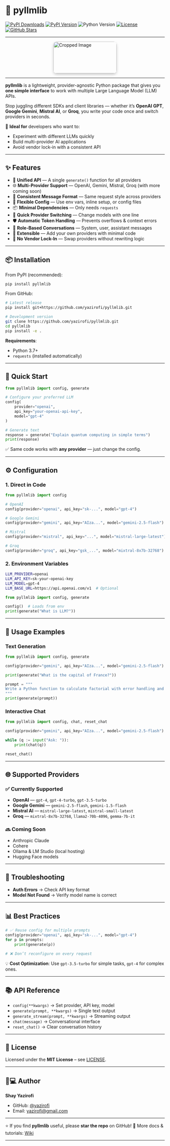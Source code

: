 # 🔌 pyllmlib

[![PyPI Downloads](https://static.pepy.tech/badge/pyllmlib)](https://pepy.tech/projects/pyllmlib)
[![PyPI Version](https://img.shields.io/pypi/v/pyllmlib.svg)](https://pypi.org/project/pyllmlib/)
![Python Version](https://img.shields.io/pypi/pyversions/pyllmlib.svg)
[![License](https://img.shields.io/github/license/yazirofi/pyllmlib)](LICENSE)
[![GitHub Stars](https://img.shields.io/github/stars/yazirofi/pyllmlib?style=social)](https://github.com/yazirofi/pyllmlib)

---

<div style="
  width:200px; 
  height:100px; 
  overflow:hidden; 
  display:flex; 
  justify-content:center; 
  align-items:center; 
  margin:auto; 
  position:relative; 
  top:0; 
  bottom:0; 
  left:0; 
  right:0; 
  border-radius:10px; 
  box-shadow:0 4px 8px rgba(0,0,0,0.2);
">
  <img src="https://raw.githubusercontent.com/yazirofi/cdn/main/yazirofi.jpg" 
       style="width:100%; height:100%; object-fit:cover;" 
       alt="Cropped Image">
</div>

---

**pyllmlib** is a lightweight, provider-agnostic Python package that gives you **one simple interface** to work with multiple Large Language Model (LLM) APIs.

Stop juggling different SDKs and client libraries — whether it’s **OpenAI GPT**, **Google Gemini**, **Mistral AI**, or **Groq**, you write your code once and switch providers in seconds.

🎯 **Ideal for** developers who want to:

* Experiment with different LLMs quickly
* Build multi-provider AI applications
* Avoid vendor lock-in with a consistent API

---

## ✨ Features

* 🔌 **Unified API** — A single `generate()` function for all providers
* 🌐 **Multi-Provider Support** — OpenAI, Gemini, Mistral, Groq (with more coming soon)
* 🧠 **Consistent Message Format** — Same request style across providers
* 🔐 **Flexible Config** — Use env vars, inline setup, or config files
* 📦 **Minimal Dependencies** — Only needs `requests`
* 🔄 **Quick Provider Switching** — Change models with one line
* 🛡️ **Automatic Token Handling** — Prevents overflows & context errors
* 📜 **Role-Based Conversations** — System, user, assistant messages
* 🔧 **Extensible** — Add your own providers with minimal code
* 🚀 **No Vendor Lock-In** — Swap providers without rewriting logic

---

## 📦 Installation

From PyPI (recommended):

```bash
pip install pyllmlib
```

From GitHub:

```bash
# Latest release
pip install git+https://github.com/yazirofi/pyllmlib.git

# Development version
git clone https://github.com/yazirofi/pyllmlib.git
cd pyllmlib
pip install -e .
```

**Requirements**:

* Python 3.7+
* `requests` (installed automatically)

---

## 🚀 Quick Start

```python
from pyllmlib import config, generate

# Configure your preferred LLM
config(
    provider="openai",
    api_key="your-openai-api-key",
    model="gpt-4"
)

# Generate text
response = generate("Explain quantum computing in simple terms")
print(response)
```

✅ Same code works with **any provider** — just change the config.

---

## ⚙️ Configuration

### 1. Direct in Code

```python
from pyllmlib import config

# OpenAI
config(provider="openai", api_key="sk-...", model="gpt-4")

# Google Gemini
config(provider="gemini", api_key="AIza...", model="gemini-2.5-flash")

# Mistral
config(provider="mistral", api_key="...", model="mistral-large-latest")

# Groq
config(provider="groq", api_key="gsk_...", model="mixtral-8x7b-32768")
```

### 2. Environment Variables

```bash
LLM_PROVIDER=openai
LLM_API_KEY=sk-your-openai-key
LLM_MODEL=gpt-4
LLM_BASE_URL=https://api.openai.com/v1  # Optional
```

```python
from pyllmlib import config, generate

config()  # Loads from env
print(generate("What is LLM?"))
```

---

## 💬 Usage Examples

### Text Generation

```python
from pyllmlib import config, generate

config(provider="gemini", api_key="AIza...", model="gemini-2.5-flash")

print(generate("What is the capital of France?"))

prompt = """
Write a Python function to calculate factorial with error handling and docstring.
"""
print(generate(prompt))
```

### Interactive Chat

```python
from pyllmlib import config, chat, reset_chat

config(provider="gemini", api_key="AIza...", model="gemini-2.5-flash")

while (q := input("Ask: ")):
    print(chat(q))

reset_chat()
```

---

## 🌐 Supported Providers

### ✅ Currently Supported

* **OpenAI** — `gpt-4`, `gpt-4-turbo`, `gpt-3.5-turbo`
* **Google Gemini** — `gemini-2.5-flash`, `gemini-1.5-flash`
* **Mistral AI** — `mistral-large-latest`, `mistral-small-latest`
* **Groq** — `mixtral-8x7b-32768`, `llama2-70b-4096`, `gemma-7b-it`

### 🔜 Coming Soon

* Anthropic Claude
* Cohere
* Ollama & LM Studio (local hosting)
* Hugging Face models

---

## 🐛 Troubleshooting

* **Auth Errors** → Check API key format
* **Model Not Found** → Verify model name is correct

---

## 📊 Best Practices

```python
# ✅ Reuse config for multiple prompts
config(provider="openai", api_key="sk-...", model="gpt-4")
for p in prompts:
    print(generate(p))

# ❌ Don’t reconfigure on every request
```

💡 **Cost Optimization**: Use `gpt-3.5-turbo` for simple tasks, `gpt-4` for complex ones.

---

## 📚 API Reference

* `config(**kwargs)` → Set provider, API key, model
* `generate(prompt, **kwargs)` → Single text output
* `generate_stream(prompt, **kwargs)` → Streaming output
* `chat(message)` → Conversational interface
* `reset_chat()` → Clear conversation history

---


## 📄 License

Licensed under the **MIT License** – see [LICENSE](LICENSE).

---

## 👨💻 Author

**Shay Yazirofi**

* GitHub: [@yazirofi](https://github.com/yazirofi)
* Email: [yazirofi@gmail.com](mailto:yazirofi@gmail.com)

---

⭐ If you find **pyllmlib** useful, please **star the repo** on GitHub!
📖 More docs & tutorials: [Wiki](https://github.com/yazirofi/pyllmlib/)

---

